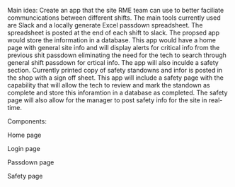 Main idea: Create an app that the site RME team can use to better faciliate communcications between different shifts. The main tools currently used are Slack and a locally generate Excel passdown spreadsheet. The spreadsheet is posted at the end of each shift to slack. The propsed app would store the information in a database. This app would have a home page with general site info and will display alerts for  critical info from the previous shit passdown eliminating the need for the tech to search through general shift passdown for crtical info.  The app will also inculde a safety section. Currently printed copy of safety standowns and infor is posted in the shop with a sign off sheet. This app will include a safety page with the capability that will allow the tech to review and mark the standown as complete and store this inforamtion in a database as completed.  The safety page will also allow for the manager to post safety info for the site in real-time.

Components:

Home page

Login page

Passdown page

Safety page

 